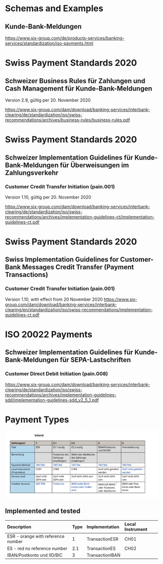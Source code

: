﻿# Schemas and Examples
## Kunde-Bank-Meldungen

https://www.six-group.com/de/products-services/banking-services/standardization/iso-payments.html

# Swiss Payment Standards 2020
## Schweizer Business Rules für Zahlungen und Cash Management für Kunde-Bank-Meldungen
Version 2.9, gültig per 20. November 2020

https://www.six-group.com/dam/download/banking-services/interbank-clearing/de/standardization/iso/swiss-recommendations/archives/business-rules/business-rules.pdf

# Swiss Payment Standards 2020

## Schweizer Implementation Guidelines für Kunde-Bank-Meldungen für Überweisungen im Zahlungsverkehr

### Customer Credit Transfer Initiation (pain.001)

Version 1.10, gültig per 20. November 2020

https://www.six-group.com/dam/download/banking-services/interbank-clearing/de/standardization/iso/swiss-recommendations/archives/implementation-guidelines-ct/implementation-guidelines-ct.pdf

# Swiss Payment Standards 2020 
## Swiss Implementation Guidelines for Customer-Bank Messages Credit Transfer (Payment Transactions)

### Customer Credit Transfer Initiation (pain.001)

Version 1.10, with effect from 20 November 2020
https://www.six-group.com/dam/download/banking-services/interbank-clearing/en/standardization/iso/swiss-recommendations/implementation-guidelines-ct.pdf

# ISO 20022 Payments

## Schweizer Implementation Guidelines für Kunde-Bank-Meldungen für SEPA-Lastschriften

### Customer Direct Debit Initiation (pain.008)

https://www.six-group.com/dam/download/banking-services/interbank-clearing/de/standardization/iso/swiss-recommendations/archives/implementation-guidelines-sdd/implementation-guidelines-sdd_v2_5_1.pdf

# Payment Types

![Paymenttypes](Assets/paymenttypes.png)

## Implemented and tested

|  Description | Type  | Implementation  | Local Instrument |
|:---|:---|:---|:---|
| ESR - orange with reference number| 1  | TransactionESR  | CH01 |
| ES - red no reference number| 2.1  | TransactionES  | CH02 |
| IBAN/Postkonto und IID/BIC  | 3  |  TransactionIBAN | |
